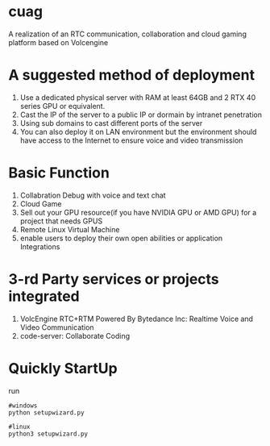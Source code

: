 # cuag
A realization of an RTC communication, collaboration and cloud gaming platform based on Volcengine
# A suggested method of deployment
1. Use a dedicated physical server with RAM at least 64GB and 2 RTX 40 series GPU or equivalent.
2. Cast the IP of the server to a public IP or dormain by intranet penetration
3. Using sub domains to cast different ports of the server
4. You can also deploy it on LAN environment but the environment should have access to the Internet to ensure voice and video transmission
# Basic Function
1. Collabration Debug with voice and text chat
2. Cloud Game
3. Sell out your GPU resource(if you have NVIDIA GPU or AMD GPU) for a project that needs GPUS
4. Remote Linux Virtual Machine
5. enable users to deploy their own open abilities or application Integrations
# 3-rd Party services or projects integrated
1. VolcEngine RTC+RTM Powered By Bytedance Inc: Realtime Voice and Video Communication
2. code-server: Collaborate Coding
# Quickly StartUp
run
```shell
#windows
python setupwizard.py

#linux
python3 setupwizard.py
```
